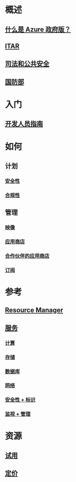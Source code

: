 # 概述
## [什么是 Azure 政府版？](../azure-government-overview.md?toc=%@Fazure%2fazure-government%2ftoc.json)
## [ITAR](documentation-government-overview-itar.md)
## [司法和公共安全](documentation-government-overview-jps.md)
## [国防部](documentation-government-overview-dod.md)

# 入门
## [开发人员指南](../azure-government-developer-guide.md?toc=%@Fazure%2fazure-government%2ftoc.json)

# 如何
## 计划
### [安全性](documentation-government-plan-security.md)
### [合规性](documentation-government-plan-compliance.md)
## 管理
### [映像](../azure-government-image-gallery.md?toc=%2fazure%2fazure-government%2ftoc.json)
### [应用商店](documentation-government-manage-marketplace.md)
### [合作伙伴的应用商店](documentation-government-manage-marketplace-partners.md)
### [订阅](documentation-government-manage-subscriptions.md)

# 参考
## [Resource Manager](documentation-government-manage-azure-resource-manager.md)
## [服务](documentation-government-services.md)
### [计算](documentation-government-compute.md)
### [存储](documentation-government-services-storage.md)
### [数据库](documentation-government-services-database.md)
### [网络](documentation-government-networking.md)
### [安全性 + 标识](documentation-government-services-securityandidentity.md)
### [监视 + 管理](documentation-government-services-monitoringandmanagement.md)

# 资源
## [试用](https://azuregov.microsoft.com/trial/azuregovtrial)
## [定价](https://azure.microsoft.com/pricing/)


<!--HONumber=Nov16_HO2-->


